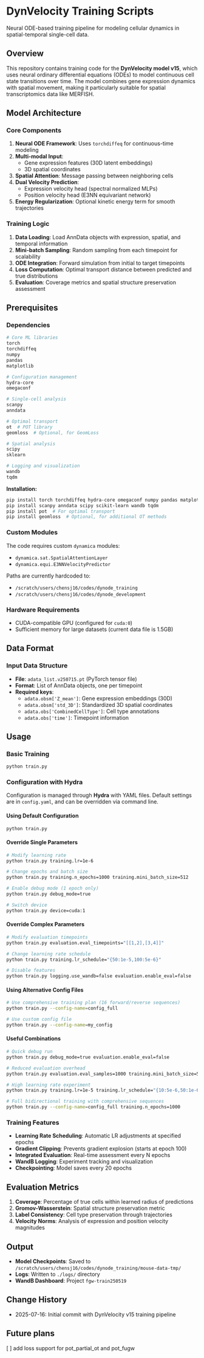 # DynVelocity Training Scripts

Neural ODE-based training pipeline for modeling cellular dynamics in spatial-temporal single-cell data.

## Overview

This repository contains training code for the **DynVelocity model v15**, which uses neural ordinary differential equations (ODEs) to model continuous cell state transitions over time. The model combines gene expression dynamics with spatial movement, making it particularly suitable for spatial transcriptomics data like MERFISH.

## Model Architecture

### Core Components

1. **Neural ODE Framework**: Uses `torchdiffeq` for continuous-time modeling
2. **Multi-modal Input**: 
   - Gene expression features (30D latent embeddings)
   - 3D spatial coordinates
3. **Spatial Attention**: Message passing between neighboring cells
4. **Dual Velocity Prediction**:
   - Expression velocity head (spectral normalized MLPs)
   - Position velocity head (E3NN equivariant network)
5. **Energy Regularization**: Optional kinetic energy term for smooth trajectories

### Training Logic

1. **Data Loading**: Load AnnData objects with expression, spatial, and temporal information
2. **Mini-batch Sampling**: Random sampling from each timepoint for scalability
3. **ODE Integration**: Forward simulation from initial to target timepoints
4. **Loss Computation**: Optimal transport distance between predicted and true distributions
5. **Evaluation**: Coverage metrics and spatial structure preservation assessment

## Prerequisites

### Dependencies
```bash
# Core ML libraries
torch
torchdiffeq
numpy
pandas
matplotlib

# Configuration management
hydra-core
omegaconf

# Single-cell analysis
scanpy
anndata

# Optimal transport
ot  # POT library
geomloss  # Optional, for GeomLoss

# Spatial analysis
scipy
sklearn

# Logging and visualization
wandb
tqdm
```

**Installation:**
```bash
pip install torch torchdiffeq hydra-core omegaconf numpy pandas matplotlib
pip install scanpy anndata scipy scikit-learn wandb tqdm
pip install pot  # For optimal transport
pip install geomloss  # Optional, for additional OT methods
```

### Custom Modules
The code requires custom `dynamica` modules:
- `dynamica.sat.SpatialAttentionLayer`
- `dynamica.equi.E3NNVelocityPredictor`

Paths are currently hardcoded to:
- `/scratch/users/chensj16/codes/dynode_training`
- `/scratch/users/chensj16/codes/dynode_development`

### Hardware Requirements
- CUDA-compatible GPU (configured for `cuda:0`)
- Sufficient memory for large datasets (current data file is 1.5GB)

## Data Format

### Input Data Structure
- **File**: `adata_list.v250715.pt` (PyTorch tensor file)
- **Format**: List of AnnData objects, one per timepoint
- **Required keys**:
  - `adata.obsm['Z_mean']`: Gene expression embeddings (30D)
  - `adata.obsm['std_3D']`: Standardized 3D spatial coordinates
  - `adata.obs['CombinedCellType']`: Cell type annotations
  - `adata.obs['time']`: Timepoint information

## Usage

### Basic Training
```bash
python train.py
```

### Configuration with Hydra

Configuration is managed through **Hydra** with YAML files. Default settings are in `config.yaml`, and can be overridden via command line.

#### Using Default Configuration
```bash
python train.py
```

#### Override Single Parameters
```bash
# Modify learning rate
python train.py training.lr=1e-6

# Change epochs and batch size
python train.py training.n_epochs=1000 training.mini_batch_size=512

# Enable debug mode (1 epoch only)
python train.py debug_mode=true

# Switch device
python train.py device=cuda:1
```

#### Override Complex Parameters
```bash
# Modify evaluation timepoints
python train.py evaluation.eval_timepoints="[[1,2],[3,4]]"

# Change learning rate schedule
python train.py training.lr_schedule="{50:1e-5,100:5e-6}"

# Disable features
python train.py logging.use_wandb=false evaluation.enable_eval=false
```

#### Using Alternative Config Files
```bash
# Use comprehensive training plan (16 forward/reverse sequences)
python train.py --config-name=config_full

# Use custom config file
python train.py --config-name=my_config
```

#### Useful Combinations
```bash
# Quick debug run
python train.py debug_mode=true evaluation.enable_eval=false

# Reduced evaluation overhead
python train.py evaluation.eval_samples=1000 training.mini_batch_size=512

# High learning rate experiment
python train.py training.lr=1e-5 training.lr_schedule="{10:5e-6,50:1e-6}"

# Full bidirectional training with comprehensive sequences
python train.py --config-name=config_full training.n_epochs=1000
```

### Training Features
- **Learning Rate Scheduling**: Automatic LR adjustments at specified epochs
- **Gradient Clipping**: Prevents gradient explosion (starts at epoch 100)
- **Integrated Evaluation**: Real-time assessment every N epochs
- **WandB Logging**: Experiment tracking and visualization
- **Checkpointing**: Model saves every 20 epochs

## Evaluation Metrics

1. **Coverage**: Percentage of true cells within learned radius of predictions
2. **Gromov-Wasserstein**: Spatial structure preservation metric
3. **Label Consistency**: Cell type preservation through trajectories
4. **Velocity Norms**: Analysis of expression and position velocity magnitudes

## Output

- **Model Checkpoints**: Saved to `/scratch/users/chensj16/codes/dynode_training/mouse-data-tmp/`
- **Logs**: Written to `./logs/` directory
- **WandB Dashboard**: Project `fgw-train250519`

## Change History
- 2025-07-16: Initial commit with DynVelocity v15 training pipeline

## Future plans
[ ] add loss support for pot_partial_ot and pot_fugw
